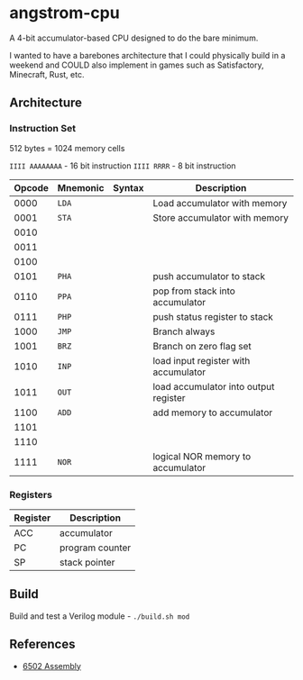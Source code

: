# angstrom-cpu

A 4-bit accumulator-based CPU designed to do the bare minimum.

I wanted to have a barebones architecture that I could physically build in
a weekend and COULD also implement in games such as Satisfactory, Minecraft, Rust, etc.

## Architecture

### Instruction Set

512 bytes = 1024 memory cells

`IIII AAAAAAAA` - 16 bit instruction
`IIII RRRR` - 8 bit instruction

| Opcode | Mnemonic | Syntax | Description |
| ------ | -------- | ------ | ----------- |
| 0000   | `LDA`    |        | Load accumulator with memory |
| 0001   | `STA`    |        | Store accumulator with memory |
| 0010   | `   `    |        | |
| 0011   | `   `    |        | |
| 0100   | `   `    |        | |
| 0101   | `PHA`    |        | push accumulator to stack |
| 0110   | `PPA`    |        | pop from stack into accumulator |
| 0111   | `PHP`    |        | push status register to stack |
| 1000   | `JMP`    |        | Branch always |
| 1001   | `BRZ`    |        | Branch on zero flag set |
| 1010   | `INP`    |        | load input register with accumulator |
| 1011   | `OUT`    |        | load accumulator into output register |
| 1100   | `ADD`    |        | add memory to accumulator |
| 1101   | `   `    |        | |
| 1110   | `   `    |        | |
| 1111   | `NOR`    |        | logical NOR memory to accumulator |


### Registers

| Register | Description     |
| -------- | --------------- |
| ACC      | accumulator     |
| PC       | program counter |
| SP       | stack pointer   |


## Build

Build and test a Verilog module - `./build.sh mod`

## References

- [6502 Assembly](https://en.wikibooks.org/wiki/6502_Assembly)
